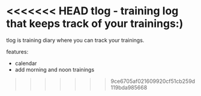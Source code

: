 <<<<<<< HEAD
tlog - training log that keeps track of your trainings:)
=======
tlog is training diary where you can track your trainings. 

features:
- calendar
- add morning and noon trainings
>>>>>>> 9ce6705af021609920cf51cb259d119bda985668
